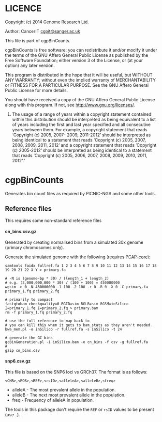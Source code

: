 LICENCE
=======
Copyright (c) 2014 Genome Research Ltd.

Author: CancerIT <cgpit@sanger.ac.uk>

This file is part of cgpBinCounts.

cgpBinCounts is free software: you can redistribute it and/or modify it under
the terms of the GNU Affero General Public License as published by the Free
Software Foundation; either version 3 of the License, or (at your option) any
later version.

This program is distributed in the hope that it will be useful, but WITHOUT
ANY WARRANTY; without even the implied warranty of MERCHANTABILITY or FITNESS
FOR A PARTICULAR PURPOSE. See the GNU Affero General Public License for more
details.

You should have received a copy of the GNU Affero General Public License
along with this program. If not, see <http://www.gnu.org/licenses/>.

1. The usage of a range of years within a copyright statement contained within
this distribution should be interpreted as being equivalent to a list of years
including the first and last year specified and all consecutive years between
them. For example, a copyright statement that reads ‘Copyright (c) 2005, 2007-
2009, 2011-2012’ should be interpreted as being identical to a statement that
reads ‘Copyright (c) 2005, 2007, 2008, 2009, 2011, 2012’ and a copyright
statement that reads ‘Copyright (c) 2005-2012’ should be interpreted as being
identical to a statement that reads ‘Copyright (c) 2005, 2006, 2007, 2008,
2009, 2010, 2011, 2012’."

cgpBinCounts
============

Generates bin count files as required by PICNIC-NGS and some other tools.

## Reference files

This requires some non-standard reference files

#### cn_bins.csv.gz

Generated by creating normalised bins from a simulated 30x genome (primary chromosomes only).

Generate the simulated genome with the following (requires [PCAP-core](https://github.com/ICGC-TCGA-PanCancer/PCAP-core)):

    samtools faidx fullref.fa 1 2 3 4 5 6 7 8 9 10 11 12 13 14 15 16 17 18 19 20 21 22 X Y > primary.fa

    # -N is (genome-bp * 30) / (length_1 + length_2)
    # e.g. (3,000,000,000 * 30) / (100 + 100) = 450000000
    wgsim -e 0 -N 450000000 -1 100 -2 100 -r 0 -R 0 -X 0 -C primary.fa primary_1.fq primary_2.fq

    # primarily to compact
    fastqtobam checkquality=0 RGID=sim RGLB=sim RGSM=inSilico I=primary_1.fq I=primary_2.fq > primary.bam
    rm -f primary_1.fq primary_2.fq

    # use the full reference to map back to
    # you can kill this when it gets to bam_stats as they aren't needed.
    bwa_mem.pl -o inSilico -r fullref.fa -s inSilico -t 24

    # generate the GC bins
    gcBinGeneration.pl -i inSilico.bam -o cn_bins -f csv -g fullref.fa
    #
    gzip cn_bins.csv

#### snp6.csv.gz

This file is based on the SNP6 loci vs GRCh37.  The format is as follows:

    <CHR>,<POS>,<REF>,<rsID>,<alleleA>,<alleleB>,<freq>

* alleleA - The most prevalent allele in the population.
* alleleB - The next most prevalent allele in the population.
* freq - Frequency of alleleA in population.

The tools in this package don't require the ``REF`` or ``rsID`` values to be present (use ``.``).
